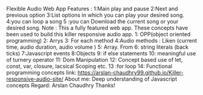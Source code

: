 Flexible Audio Web App
Features :
1:Main play and pause
2:Next and previous option
3:List options in which you can play your desired song.
4:you can loop a song
5 :you can Download the current song or your desired song.
Note : This a fully featured web app.
These concepts have been used to build this killer responsive audio app.
1: OPP(object oriented programming) 
2: Arrys
3: For each method
4:Audio methods :
Liken (current time, audio duration, audio volume )
5: Array. From
6: string literals (back ticks)
7:Javascript events
8:Objects
9: if else statements
10: meaningful use of turnery operator
11: Dom Manipulation 
12: Concept based use of let, const, var, closure, lacsical Scoping etc. 
13 :for loop 
14: Functional programming concepts 
link: https://arslan-chaudhry99.github.io/Killer-responsive-audio-site/
About me:
Deep understanding of Javascript concepts
Regard: Arslan Chaudhry
Thanks!


